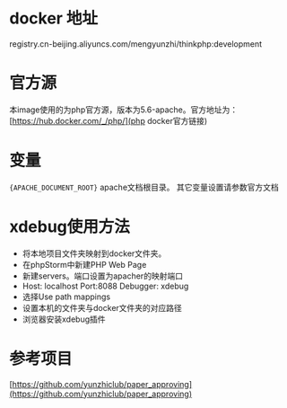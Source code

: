 # docker 地址
registry.cn-beijing.aliyuncs.com/mengyunzhi/thinkphp:development

# 官方源
本image使用的为php官方源，版本为5.6-apache。官方地址为：[https://hub.docker.com/_/php/](php docker官方链接)

# 变量
`{APACHE_DOCUMENT_ROOT}`  apache文档根目录。
其它变量设置请参数官方文档

# xdebug使用方法
* 将本地项目文件夹映射到docker文件夹。
* 在phpStorm中新建PHP Web Page
* 新建servers。端口设置为apacher的映射端口
* Host: localhost Port:8088 Debugger: xdebug
* 选择Use path mappings
* 设置本机的文件夹与docker文件夹的对应路径
* 浏览器安装xdebug插件

# 参考项目
[https://github.com/yunzhiclub/paper_approving](https://github.com/yunzhiclub/paper_approving)

